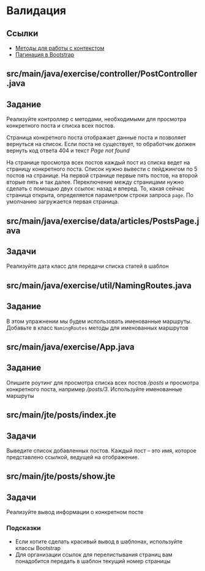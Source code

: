 # Валидация

## Ссылки

* [Методы для работы с контекстом](https://javalin.io/documentation#context)
* [Пагинация в Bootstrap](https://getbootstrap.com/docs/5.0/components/pagination/)

## src/main/java/exercise/controller/PostController.java

## Задание

Реализуйте контроллер с методами, необходимыми для просмотра конкретного поста и списка всех постов.

Страница конкретного поста отображает данные поста и позволяет вернуться на список. Если поста не существует, то обработчик должен вернуть код ответа 404 и текст *Page not found*

На странице просмотра всех постов каждый пост из списка ведет на страницу конкретного поста. Список нужно вывести с пейджингом по 5 постов на странице. На первой странице первые пять постов, на второй вторые пять и так далее. Переключение между страницами нужно сделать с помощью двух ссылок: назад и вперед. То, какая сейчас страница открыта, определяется параметром строки запроса `page`. По умолчанию загружается первая страница.

## src/main/java/exercise/data/articles/PostsPage.java

## Задачи

Реализуйте дата класс для передачи списка статей в шаблон

## src/main/java/exercise/util/NamingRoutes.java

## Задание

В этом упражнении мы будем использовать именованные маршруты. Добавьте в класс `NamingRoutes` методы для именованных маршрутов

## src/main/java/exercise/App.java

## Задание

Опишите роутинг для просмотра списка всех постов */posts* и просмотра конкретного поста, например */posts/3*. Используйте именованные маршруты

## src/main/jte/posts/index.jte

## Задачи

Выведите список добавленных постов. Каждый пост – это имя, которое представлено ссылкой, ведущей на отображение.

## src/main/jte/posts/show.jte

## Задачи

Реализуйте вывод информации о конкретном посте

### Подсказки

* Если хотите сделать красивый вывод в шаблонах, используйте классы Bootstrap
* Для организации ссылок для перелистывания страниц вам понадобится передать в шаблон текущий номер страницы
